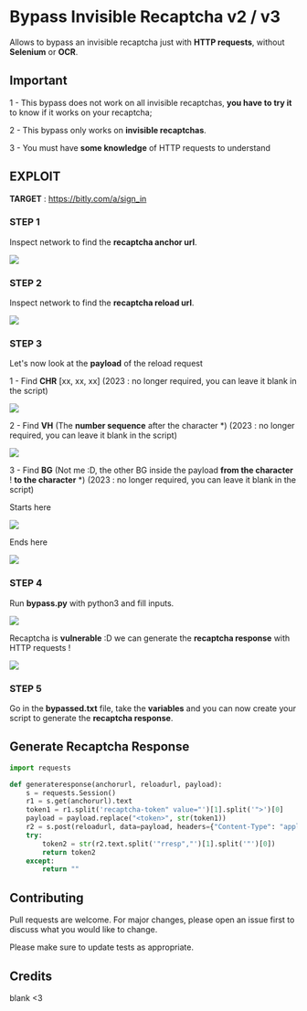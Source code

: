 # Bypass Invisible Recaptcha v2 / v3

Allows to bypass an invisible recaptcha just with **HTTP requests**, without **Selenium** or **OCR**.
## Important

1 - This bypass does not work on all invisible recaptchas, **you have to try it** to know if it works on your recaptcha;

2 - This bypass only works on **invisible recaptchas**.

3 - You must have **some knowledge** of HTTP requests to understand

## EXPLOIT

**TARGET** : https://bitly.com/a/sign_in
### STEP 1
Inspect network to find the **recaptcha anchor url**.

![](https://i.ibb.co/fFprvrH/anchor.png)

### STEP 2
Inspect network to find the **recaptcha reload url**.

![](https://i.ibb.co/1J3gxYY/reload.png)

### STEP 3
Let's now look at the **payload** of the reload request

1 - Find **CHR** [xx, xx, xx] (2023 : no longer required, you can leave it blank in the script)

![](https://i.ibb.co/sjmFYCc/chr.png)

2 - Find **VH** (The **number sequence** after the character *) (2023 : no longer required, you can leave it blank in the script)

![](https://i.ibb.co/HrchVCB/vh.png)

3 - Find **BG** (Not me :D, the other BG inside the payload **from the character** ! **to the character** *) (2023 : no longer required, you can leave it blank in the script)

Starts here

![](https://i.ibb.co/nDTFfsY/bg1.png)

Ends here

![](https://i.ibb.co/BwMRhPt/bg2.png)

### STEP 4
Run **bypass.py** with python3 and fill inputs.

![](https://i.ibb.co/MB3nDMN/inputs.png)

Recaptcha is **vulnerable** :D we can generate the **recaptcha response** with HTTP requests !

![](https://i.ibb.co/3WCj0XC/bypass.png)

### STEP 5
Go in the **bypassed.txt** file, take the **variables** and you can now create your script to generate the **recaptcha response**.



## Generate Recaptcha Response

```python
import requests

def generateresponse(anchorurl, reloadurl, payload):
    s = requests.Session()
    r1 = s.get(anchorurl).text
    token1 = r1.split('recaptcha-token" value="')[1].split('">')[0]
    payload = payload.replace("<token>", str(token1))
    r2 = s.post(reloadurl, data=payload, headers={"Content-Type": "application/x-www-form-urlencoded"})
    try:
        token2 = str(r2.text.split('"rresp","')[1].split('"')[0])
        return token2
    except:
        return ""
```

## Contributing
Pull requests are welcome. For major changes, please open an issue first to discuss what you would like to change.

Please make sure to update tests as appropriate.

## Credits
blank <3

